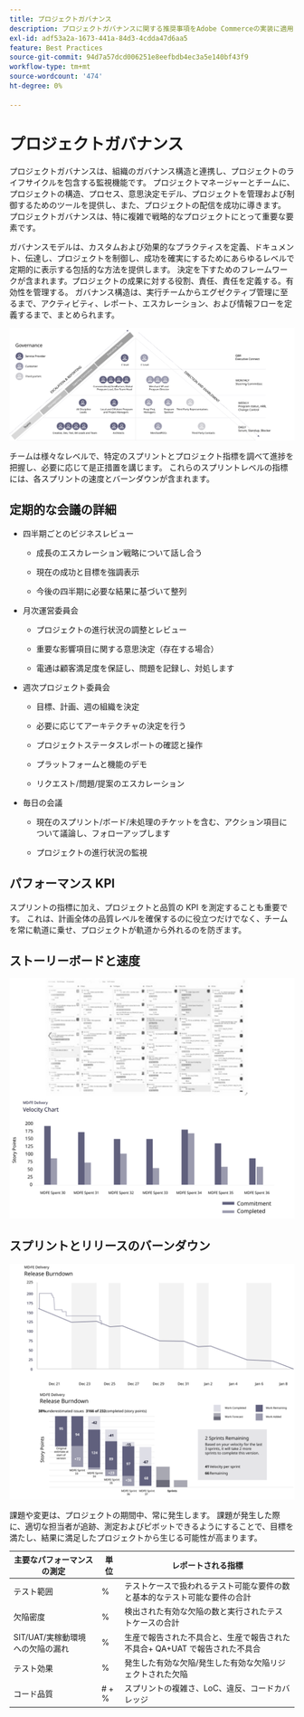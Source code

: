 ```yaml
---
title: プロジェクトガバナンス
description: プロジェクトガバナンスに関する推奨事項をAdobe Commerceの実装に適用します。
exl-id: adf53a2a-1673-441a-84d3-4cdda47d6aa5
feature: Best Practices
source-git-commit: 94d7a57dcd006251e8eefbdb4ec3a5e140bf43f9
workflow-type: tm+mt
source-wordcount: '474'
ht-degree: 0%

---
```


# プロジェクトガバナンス

プロジェクトガバナンスは、組織のガバナンス構造と連携し、プロジェクトのライフサイクルを包含する監視機能です。 プロジェクトマネージャーとチームに、プロジェクトの構造、プロセス、意思決定モデル、プロジェクトを管理および制御するためのツールを提供し、また、プロジェクトの配信を成功に導きます。 プロジェクトガバナンスは、特に複雑で戦略的なプロジェクトにとって重要な要素です。

ガバナンスモデルは、カスタムおよび効果的なプラクティスを定義、ドキュメント、伝達し、プロジェクトを制御し、成功を確実にするためにあらゆるレベルで定期的に表示する包括的な方法を提供します。 決定を下すためのフレームワークが含まれます。プロジェクトの成果に対する役割、責任、責任を定義する。有効性を管理する。 ガバナンス構造は、実行チームからエグゼクティブ管理に至るまで、アクティビティ、レポート、エスカレーション、および情報フローを定義するまで、まとめられます。

![プロジェクトガバナンスの解説図](../../assets/playbooks/project-governance.svg)

チームは様々なレベルで、特定のスプリントとプロジェクト指標を調べて進捗を把握し、必要に応じて是正措置を講じます。 これらのスプリントレベルの指標には、各スプリントの速度とバーンダウンが含まれます。

## 定期的な会議の詳細

- 四半期ごとのビジネスレビュー

   - 成長のエスカレーション戦略について話し合う

   - 現在の成功と目標を強調表示

   - 今後の四半期に必要な結果に基づいて整列

- 月次運営委員会

   - プロジェクトの進行状況の調整とレビュー

   - 重要な影響項目に関する意思決定（存在する場合）

   - 電通は顧客満足度を保証し、問題を記録し、対処します

- 週次プロジェクト委員会

   - 目標、計画、週の組織を決定

   - 必要に応じてアーキテクチャの決定を行う

   - プロジェクトステータスレポートの確認と操作

   - プラットフォームと機能のデモ

   - リクエスト/問題/提案のエスカレーション

- 毎日の会議

   - 現在のスプリント/ボード/未処理のチケットを含む、アクション項目について議論し、フォローアップします

   - プロジェクトの進行状況の監視

## パフォーマンス KPI

スプリントの指標に加え、プロジェクトと品質の KPI を測定することも重要です。 これは、計画全体の品質レベルを確保するのに役立つだけでなく、チームを常に軌道に乗せ、プロジェクトが軌道から外れるのを防ぎます。

## ストーリーボードと速度

![かんばんボードの例](../../assets/playbooks/kanban-board-chart.svg)

## スプリントとリリースのバーンダウン

![スプリントとリリースのバーンダウンチャートの例](../../assets/playbooks/sprint-release-burndown.svg)

課題や変更は、プロジェクトの期間中、常に発生します。 課題が発生した際に、適切な担当者が追跡、測定およびピボットできるようにすることで、目標を満たし、結果に満足したプロジェクトから生じる可能性が高まります。

<table>
<thead>
  <tr>
    <th>主要なパフォーマンスの測定</th>
    <th>単位</th>
    <th>レポートされる指標</th>
  </tr>
</thead>
<tbody>
  <tr>
    <td>テスト範囲</td>
    <td>%</td>
    <td>テストケースで扱われるテスト可能な要件の数と基本的なテスト可能な要件の合計</td>
  </tr>
  <tr>
    <td>欠陥密度</td>
    <td>%</td>
    <td>検出された有効な欠陥の数と実行されたテストケースの合計</td>
  </tr>
  <tr>
    <td>SIT/UAT/実稼動環境への欠陥の漏れ</td>
    <td>%</td>
    <td>生産で報告された不具合と、生産で報告された不具合+ QA+UAT で報告された不具合</td>
  </tr>
  <tr>
    <td>テスト効果</td>
    <td>%</td>
    <td>発生した有効な欠陥/発生した有効な欠陥リジェクトされた欠陥</td>
  </tr>
  <tr>
    <td>コード品質</td>
    <td># + %</td>
    <td>スプリントの複雑さ、LoC、違反、コードカバレッジ</td>
  </tr>
</tbody>
</table>
